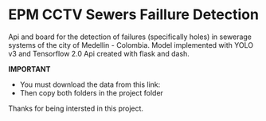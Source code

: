 # EPM CCTV Sewers Faillure Detection

Api and board for the detection of failures (specifically holes) in sewerage systems of the city of Medellin - Colombia. Model implemented with YOLO v3 and Tensorflow 2.0 Api created with flask and dash.


**IMPORTANT**

- You must download the data from this link: 
- Then copy both folders in the project folder 


Thanks for being intersted in this project. 

